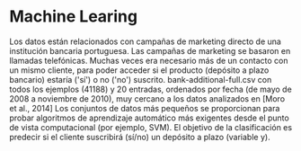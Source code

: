 # Machine Learing 
Los datos están relacionados con campañas de marketing directo de una institución bancaria portuguesa. Las campañas de marketing se basaron en llamadas telefónicas. Muchas veces era necesario más de un contacto con un mismo cliente, para poder acceder si el producto (depósito a plazo bancario) estaría ('sí') o no ('no') suscrito.
bank-additional-full.csv con todos los ejemplos (41188) y 20 entradas, ordenados por fecha (de mayo de 2008 a noviembre de 2010), muy cercano a los datos analizados en [Moro et al., 2014]
Los conjuntos de datos más pequeños se proporcionan para probar algoritmos de aprendizaje automático más exigentes desde el punto de vista computacional (por ejemplo, SVM). El objetivo de la clasificación es predecir si el cliente suscribirá (sí/no) un depósito a plazo (variable y).
